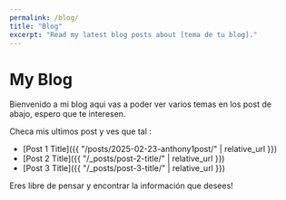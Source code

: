 ```yaml
---
permalink: /blog/
title: "Blog"
excerpt: "Read my latest blog posts about [tema de tu blog]."
---
```


# My Blog

Bienvenido a mi blog aqui vas a poder ver varios temas en los post de abajo, espero que te interesen.

Checa mis ultimos post y ves que tal :

- [Post 1 Title]({{ "/posts/2025-02-23-anthony1post/" | relative_url }})
- [Post 2 Title]({{ "/_posts/post-2-title/" | relative_url }})
- [Post 3 Title]({{ "/_posts/post-3-title/" | relative_url }})

Eres libre de pensar y encontrar la información que desees!